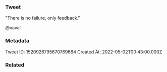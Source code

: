 ### Tweet
"There is no failure, only feedback."

@naval

### Metadata
Tweet ID: 1520926795670769664
Created At: 2022-05-02T00:43:00.000Z

### Related


